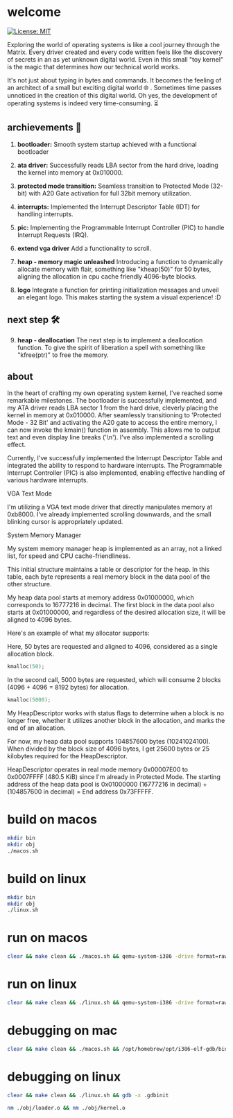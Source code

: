 # welcome

[![License: MIT](https://img.shields.io/badge/License-MIT-blue.svg)](https://opensource.org/licenses/MIT)

Exploring the world of operating systems is like a cool journey through the Matrix. Every driver created and every code written feels like the discovery of secrets in an as yet unknown digital world. Even in this small "toy kernel" is the magic that determines how our technical world works.

It's not just about typing in bytes and commands. It becomes the feeling of an architect of a small but exciting digital world 🌐 . Sometimes time passes unnoticed in the creation of this digital world. Oh yes, the development of operating systems is indeed very time-consuming. ⏳

## archievements 🚀

1. **bootloader:**
   Smooth system startup achieved with a functional bootloader

2. **ata driver:**
   Successfully reads LBA sector from the hard drive, loading the kernel into memory at 0x010000.

3. **protected mode transition:**
   Seamless transition to Protected Mode (32-bit) with A20 Gate activation for full 32bit memory utilization.

4. **interrupts:**
   Implemented the Interrupt Descriptor Table (IDT) for handling interrupts.

5. **pic:**
   Implementing the Programmable Interrupt Controller (PIC) to handle Interrupt Requests (IRQ).

6. **extend vga driver**
   Add a functionality to scroll.

7. **heap - memory magic unleashed**
   Introducing a function to dynamically allocate memory with flair, something like "kheap(50)" for 50 bytes, aligning the allocation in cpu cache friendly 4096-byte blocks.

8. **logo**
   Integrate a function for printing initialization messages and unveil an elegant logo. This makes starting the system a visual experience! :D

## next step 🛠️

9. **heap - deallocation**
   The next step is to implement a deallocation function. To give the spirit of liberation a spell with something like "kfree(ptr)" to free the memory.

## about

In the heart of crafting my own operating system kernel, I've reached some remarkable milestones. The bootloader is successfully implemented, and my ATA driver reads LBA sector 1 from the hard drive, cleverly placing the kernel in memory at 0x010000. After seamlessly transitioning to 'Protected Mode - 32 Bit' and activating the A20 gate to access the entire memory, I can now invoke the kmain() function in assembly. This allows me to output text and even display line breaks ('\n'). I've also implemented a scrolling effect.

Currently, I've successfully implemented the Interrupt Descriptor Table and integrated the ability to respond to hardware interrupts. The Programmable Interrupt Controller (PIC) is also implemented, enabling effective handling of various hardware interrupts.

VGA Text Mode

I'm utilizing a VGA text mode driver that directly manipulates memory at 0xb8000. I've already implemented scrolling downwards, and the small blinking cursor is appropriately updated.

System Memory Manager

My system memory manager heap is implemented as an array, not a linked list, for speed and CPU cache-friendliness.

This initial structure maintains a table or descriptor for the heap. In this table, each byte represents a real memory block in the data pool of the other structure.

My heap data pool starts at memory address 0x01000000, which corresponds to 16777216 in decimal. The first block in the data pool also starts at 0x01000000, and regardless of the desired allocation size, it will be aligned to 4096 bytes.

Here's an example of what my allocator supports:

Here, 50 bytes are requested and aligned to 4096, considered as a single allocation block.

```c
kmalloc(50);
```

In the second call, 5000 bytes are requested, which will consume 2 blocks (4096 + 4096 = 8192 bytes) for allocation.

```c
kmalloc(5000);
```

My HeapDescriptor works with status flags to determine when a block is no longer free, whether it utilizes another block in the allocation, and marks the end of an allocation.

For now, my heap data pool supports 104857600 bytes (10241024100). When divided by the block size of 4096 bytes, I get 25600 bytes or 25 kilobytes required for the HeapDescriptor.

HeapDescriptor operates in real mode memory 0x00007E00 to 0x0007FFFF (480.5 KiB) since I'm already in Protected Mode. The starting address of the heap data pool is 0x01000000 (16777216 in decimal) + (104857600 in decimal) = End address 0x73FFFFF.

# build on macos

```bash
mkdir bin
mkdir obj
./macos.sh
```

# build on linux

```bash
mkdir bin
mkdir obj
./linux.sh
```

# run on macos

```bash
clear && make clean && ./macos.sh && qemu-system-i386 -drive format=raw,file=./bin/os.bin
```

# run on linux

```bash
clear && make clean && ./linux.sh && qemu-system-i386 -drive format=raw,file=./bin/os.bin
```

# debugging on mac

```bash
clear && make clean && ./macos.sh && /opt/homebrew/opt/i386-elf-gdb/bin/i386-elf-gdb -x .gdbinit
```

# debugging on linux

```bash
clear && make clean && ./linux.sh && gdb -x .gdbinit
```

```bash
nm ./obj/loader.o && nm ./obj/kernel.o
```
